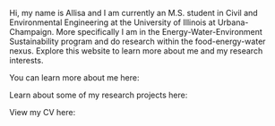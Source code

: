 Hi, my name is Allisa and I am currently an M.S. student in Civil and Environmental Engineering at the University of Illinois at Urbana-Champaign. More specifically
I am in the Energy-Water-Environment Sustainability program and do research within the food-energy-water nexus. Explore this website to learn more about me and my research interests.

You can learn more about me here: 

Learn about some of my research projects here:

View my CV here:
